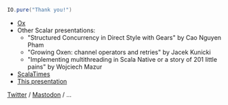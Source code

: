 ```scala
IO.pure("Thank you!")
```

* [Ox](https://github.com/softwaremill/ox)
* Other Scalar presentations:
  * "Structured Concurrency in Direct Style with Gears" by Cao Nguyen Pham
  * "Growing Oxen: channel operators and retries" by Jacek Kunicki
  * "Implementing multithreading in Scala Native or a story of 201 little pains" by Wojciech Mazur
* [ScalaTimes](https://scalatimes.com)
* [This presentation](https://github.com/adamw/direct-style-pres)

[Twitter](https://twitter.com/adamwarski) / [Mastodon](https://softwaremill.social/@adamwarski) / ...

